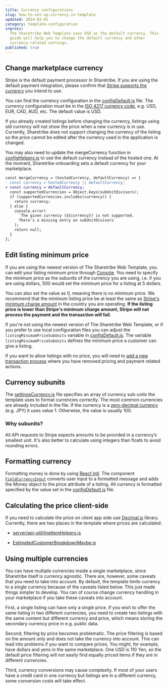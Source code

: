 ```yaml
---
title: Currency configurations
slug: how-to-set-up-currency-in-template
updated: 2024-03-01
category: template-configuration
ingress:
  The Sharetribe Web Template uses USD as the default currency. This
  guide will help you to change the default currency and other
  currency-related settings.
published: true
---
```


## Change marketplace currency

Stripe is the default payment processor in Sharetribe. If you are using
the default payment integration, please confirm that
[Stripe supports the currency](https://stripe.com/docs/currencies) you
intend to use.

You can find the currency configuration in the
[configDefault.js](https://github.com/sharetribe/web-template/blob/main/src/config/configDefault.js#L20)
file. The currency configuration must be in the
[ISO 4217 currency code](https://en.wikipedia.org/wiki/ISO_4217#List_of_ISO_4217_currency_codes),
e.g. USD, EUR, CAD, AUD, etc. The default value is USD.

<info>

If you already created listings before changing the currency, listings
using old currency will not show the price when a new currency is in
use. Currently, Sharetribe does not support changing the currency of the
listing so the price cannot be edited after the currency used in the
application is changed.

</info>

You may also need to update the mergeCurrency function in
[configHelpers.js](https://github.com/sharetribe/web-template/blob/main/src/util/configHelpers.js#L51-L63)
to use the default currency instead of the hosted one. At the moment,
Sharetribe onboarding sets a default currency for your marketplace.

```diff
const mergeCurrency = (hostedCurrency, defaultCurrency) => {
- const currency = hostedCurrency || defaultCurrency;
+ const currency = defaultCurrency;
  const supportedCurrencies = Object.keys(subUnitDivisors);
  if (supportedCurrencies.includes(currency)) {
    return currency;
  } else {
    console.error(
      `The given currency (${currency}) is not supported.
      There's a missing entry on subUnitDivisors`
    );
    return null;
  }
};

```

## Edit listing minimum price

If you are using the newest version of The Sharetribe Web Template, you
can edit your listing minimum price through
[Console](https://console.sharetribe.com/a/transactions/minimum-transaction-size).
You need to specify the minimum price as the subunits of the currency
you are using, i.e. if you are using dollars, 500 would set the minimum
price for a listing at 5 dollars.

You can also set the value as 0, meaning there is no minimum price. We
recommend that the minimum listing price be at least the same as
[Stripe's minimum charge amount](https://stripe.com/docs/currencies#minimum-and-maximum-charge-amounts)
in the country you are operating. **If the listing price is lower than
Stripe's minimum charge amount, Stripe will not process the payment and
the transaction will fail.**

If you're not using the newest version of The Sharetribe Web Template,
or if you prefer to use local configuration files you can adjust the
`listingMinimumPriceSubUnits` variable in
[configDefault.js](https://github.com/sharetribe/web-template/blob/main/src/config/configDefault.js#L25).
The variable `listingMinimumPriceSubUnits` defines the minimum price a
customer can give a listing.

If you want to allow listings with no price, you will need to
[add a new transaction process](/how-to/change-transaction-process-in-template/)
where you have removed pricing and payment related actions.

## Currency subunits

The
[settingsCurrency.js](https://github.com/sharetribe/web-template/blob/main/src/config/settingsCurrency.js)
file specifies an array of currency sub-units the template uses to
format currencies correctly. The most common currencies are already
included in the file. If the currency is a
[zero-decimal currency](https://stripe.com/docs/currencies#zero-decimal)
(e.g. JPY) it uses value 1. Otherwise, the value is usually 100.

### Why subunits?

All API requests to Stripe expects amounts to be provided in a
currency’s smallest unit. It's also better to calculate using integers
than floats to avoid rounding errors.

## Formatting currency

Formatting money is done by using
[React Intl](https://github.com/yahoo/react-intl). The component
[`FieldCurrencyInput`](https://github.com/sharetribe/web-template/blob/main/src/components/FieldCurrencyInput/FieldCurrencyInput.js)
converts user input to a formatted message and adds the Money object to
the price attribute of a listing. All currency is formatted specified by
the value set in the
[configDefault.js](https://github.com/sharetribe/web-template/blob/main/src/config/configDefault.js#L20)
file.

## Calculating the price client-side

If you need to calculate the price on client app side use
[Decimal.js](https://github.com/MikeMcl/decimal.js/) library. Currently,
there are two places in the template where prices are calculated:

- [server/api-util/lineItemHelpers.js](https://github.com/sharetribe/web-template/blob/master/server/api-util/lineItemHelpers.js)

- [EstimatedCustomerBreakdownMaybe.js](https://github.com/sharetribe/web-template/blob/master/src/components/OrderPanel/EstimatedCustomerBreakdownMaybe.js)

## Using multiple currencies

You can have multiple currencies inside a single marketplace, since
Sharetribe itself is currency agnostic. There are, however, some caveats
that you need to take into account. By default, the template limits
currency to a single currency because of the caveats listed below. This
just made things simpler to develop. You can of course change currency
handling in your marketplace if you take these caveats into account.

First, a single listing can have only a single price. If you wish to
offer the same listing in two different currencies, you need to create
two listings with the same content but different currency and price,
which means storing the secondary currency price in e.g. public data.

Second, filtering by price becomes problematic. The price filtering is
based on the amount only and does not take the currency into account.
This can lead into problems if you want to compare prices. You might,
for example, have dollars and yens in the same marketplace. One USD is
110 Yen, so the default price filtering will not easily find equally
priced items if they are in different currencies.

Third, currency conversions may cause complexity. If most of your users
have a credit card in one currency but listings are in a different
currency, some conversion costs will take effect.
